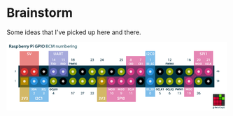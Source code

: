 # Brainstorm  
Some ideas that I've picked up here and there.

![Raspberry Pi pin layout](raspberry-pi-pinout.png)
